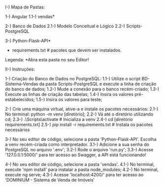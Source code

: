 I-) Mapa de Pastas:

1-) Angular
1.1-) vendas* 

2-) Banco de Dados
2.1-) Modelo Conceitual e Lógico
2.2-) Scripts-PostgreSQL

3-) Python-Flask-API*
 - requirements.txt  # pacotes que devem ser instalados.

Legenda:
*Abra esta pasta no seu Editor!



II-) Instruções:

1-) Criação do Banco de Dados no PostgreSQL:
    1.1-) Utilize o script BD-Sistema-Vendas da pasta Scripts-PostgreSQL e execute a linha de criação do banco de dados;
    1.2-) Mude a conexão para o banco recém-criado;
    1.3-) Execute as linhas de criação das tabelas;
    1.4-) Insira os valores pré-estabelecidos;
    1.5-) Insira os valores para teste;

2-) Crie uma máquina virtual, ative-a e instale os pacotes necessários:
	2.1-) No terminal: python -m venv [diretório];
    2.2-) Vá até o diretório utilizando cd;
	2.3-) .\Scripts\activate  # Inicializa a venv
	2.4-) cd [diretório requirements.txt]
	2.5-) pip install -r requirements.txt  # Instala os pacotes necessários

3-) No seu editor de código, selecione a pasta 'Python-Flask-API'. Escolha a venv recém-criada como interpretador.
    3.1-) Adicione a sua senha do PostgreSQL no arquivo '.env';
    3.2-) Rode o arquivo 'run.py';
    3.3-) Acesse '127.0.0.1:5000/' para ter acesso ao Swagger, a API está funcionando!

4-) No seu editor de código, selecione a pasta 'vendas'.
    4.1-) No terminal, execute 'npm install' para instalar a pasta node_modules;
    4.2-) No terminal, execute ng serve;
    4.3-) Acesse 'localhost:4200/' para ter acesso ao 'DOMINIUM - Sistema de Venda de Imóveis'